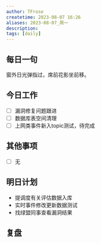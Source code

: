```yaml
---
author: TFrose
createtime: 2023-08-07 16:26
aliases: 2023-08-07_周一
description:
tags: [daily]
---
```


## 每日一句
窗外日光弹指过，席前花影坐前移。

## 今日工作
- [ ] 漏洞修复问题跟进
- [ ] 数据库表空间清理
- [ ] 上网类事件新入topic测试，待完成

## 其他事项
- [ ] 无

## 明日计划
- 提调度有关评估数据入库
- 实时事件修改更新数据测试
- 找绿盟同事查看漏洞结果

## 复盘

